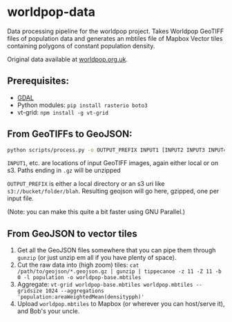 # worldpop-data

Data processing pipeline for the worldpop project.  Takes Worldpop GeoTIFF
files of population data and generates an mbtiles file of Mapbox Vector tiles
containing polygons of constant population density.

Original data available at [worldpop.org.uk](http://www.worldpop.org.uk/).

## Prerequisites:
 - [GDAL](http://www.gdal.org/)
 - Python modules: `pip install rasterio boto3`
 - vt-grid: `npm install -g vt-grid`

## From GeoTIFFs to GeoJSON:

```sh
python scripts/process.py -o OUTPUT_PREFIX INPUT1 [INPUT2 INPUT3 INPUT4 ...]
```

`INPUT1`, etc. are locations of input GeoTIFF images, again either local or on
s3. Paths ending in `.gz` will be unzipped

`OUTPUT_PREFIX` is either a local directory or an s3 uri like `s3://bucket/folder/blah`.
Resulting geojson will go here, gzipped, one per input file.

(Note: you can make this quite a bit faster using GNU Parallel.)

## From GeoJSON to vector tiles

1. Get all the GeoJSON files somewhere that you can pipe them through `gunzip` (or just unzip em all if you have plenty of space).
2. Cut the raw data into (high zoom) tiles: `cat /path/to/geojson/*.geojson.gz | gunzip | tippecanoe -z 11 -Z 11 -b 0 -l population -o worldpop-base.mbtiles`
3. Aggregate: `vt-grid worldpop-base.mbtiles worldpop.mbtiles --gridsize 1024 --aggregations 'population:areaWeightedMean(densitypph)'`
4. Upload `worldpop.mbtiles` to Mapbox (or wherever you can host/serve it), and Bob's your uncle.

